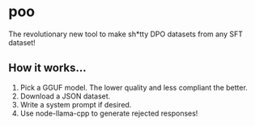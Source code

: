# poo

The revolutionary new tool to make sh*tty DPO datasets from any SFT dataset!

## How it works...

1. Pick a GGUF model. The lower quality and less compliant the better.
2. Download a JSON dataset.
3. Write a system prompt if desired.
4. Use node-llama-cpp to generate rejected responses!